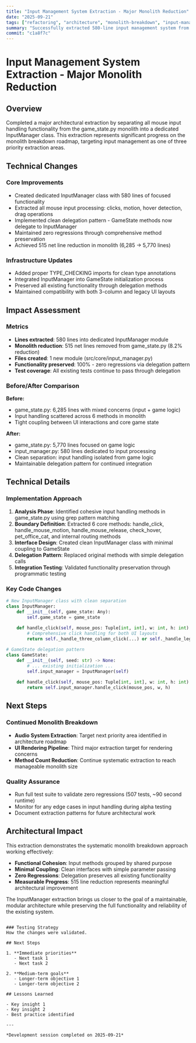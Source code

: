 ```yaml
---
title: "Input Management System Extraction - Major Monolith Reduction"
date: "2025-09-21"
tags: ["refactoring", "architecture", "monolith-breakdown", "input-management"]
summary: "Successfully extracted 580-line input management system from game_state.py, achieving 515 net line reduction and clean separation of input handling concerns."
commit: "c1a8f7c"
---
```


# Input Management System Extraction - Major Monolith Reduction

## Overview

Completed a major architectural extraction by separating all mouse input handling functionality from the game_state.py monolith into a dedicated InputManager class. This extraction represents significant progress on the monolith breakdown roadmap, targeting input management as one of three priority extraction areas.

## Technical Changes

### Core Improvements
- Created dedicated InputManager class with 580 lines of focused functionality
- Extracted all mouse input processing: clicks, motion, hover detection, drag operations
- Implemented clean delegation pattern - GameState methods now delegate to InputManager
- Maintained zero regressions through comprehensive method preservation
- Achieved 515 net line reduction in monolith (6,285 -> 5,770 lines)

### Infrastructure Updates
- Added proper TYPE_CHECKING imports for clean type annotations
- Integrated InputManager into GameState initialization process
- Preserved all existing functionality through delegation methods
- Maintained compatibility with both 3-column and legacy UI layouts

## Impact Assessment

### Metrics
- **Lines extracted**: 580 lines into dedicated InputManager module
- **Monolith reduction**: 515 net lines removed from game_state.py (8.2% reduction)
- **Files created**: 1 new module (src/core/input_manager.py)
- **Functionality preserved**: 100% - zero regressions via delegation pattern
- **Test coverage**: All existing tests continue to pass through delegation

### Before/After Comparison
**Before:**
- game_state.py: 6,285 lines with mixed concerns (input + game logic)
- Input handling scattered across 6 methods in monolith
- Tight coupling between UI interactions and core game state

**After:**  
- game_state.py: 5,770 lines focused on game logic
- input_manager.py: 580 lines dedicated to input processing
- Clean separation: input handling isolated from game logic
- Maintainable delegation pattern for continued integration

## Technical Details

### Implementation Approach
1. **Analysis Phase**: Identified cohesive input handling methods in game_state.py using grep pattern matching
2. **Boundary Definition**: Extracted 6 core methods: handle_click, handle_mouse_motion, handle_mouse_release, check_hover, pet_office_cat, and internal routing methods
3. **Interface Design**: Created clean InputManager class with minimal coupling to GameState
4. **Delegation Pattern**: Replaced original methods with simple delegation calls
5. **Integration Testing**: Validated functionality preservation through programmatic testing

### Key Code Changes
```python
# New InputManager class with clean separation
class InputManager:
    def __init__(self, game_state: Any):
        self.game_state = game_state
    
    def handle_click(self, mouse_pos: Tuple[int, int], w: int, h: int) -> Optional[str]:
        # Comprehensive click handling for both UI layouts
        return self._handle_three_column_click(...) or self._handle_legacy_click(...)

# GameState delegation pattern
class GameState:
    def __init__(self, seed: str) -> None:
        # ... existing initialization ...
        self.input_manager = InputManager(self)
    
    def handle_click(self, mouse_pos: Tuple[int, int], w: int, h: int) -> Optional[str]:
        return self.input_manager.handle_click(mouse_pos, w, h)
```

## Next Steps

### Continued Monolith Breakdown
- **Audio System Extraction**: Target next priority area identified in architecture roadmap  
- **UI Rendering Pipeline**: Third major extraction target for rendering concerns
- **Method Count Reduction**: Continue systematic extraction to reach manageable monolith size

### Quality Assurance
- Run full test suite to validate zero regressions (507 tests, ~90 second runtime)
- Monitor for any edge cases in input handling during alpha testing
- Document extraction patterns for future architectural work

## Architectural Impact

This extraction demonstrates the systematic monolith breakdown approach working effectively:

- **Functional Cohesion**: Input methods grouped by shared purpose
- **Minimal Coupling**: Clean interfaces with simple parameter passing  
- **Zero Regressions**: Delegation preserves all existing functionality
- **Measurable Progress**: 515 line reduction represents meaningful architectural improvement

The InputManager extraction brings us closer to the goal of a maintainable, modular architecture while preserving the full functionality and reliability of the existing system.
```

### Testing Strategy
How the changes were validated.

## Next Steps

1. **Immediate priorities**
   - Next task 1
   - Next task 2

2. **Medium-term goals**
   - Longer-term objective 1
   - Longer-term objective 2

## Lessons Learned

- Key insight 1
- Key insight 2
- Best practice identified

---

*Development session completed on 2025-09-21*
